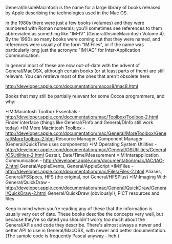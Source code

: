 General/InsideMacintosh is the name for a large library of books released by Apple describing the technologies used in the Mac OS.

In the 1980s there were just a few books (volumes) and they were numbered with Roman numerals; you'll sometimes see references to them abbreviated as something like "IM-IV" (General/InsideMacintosh Volume 4). By the 1990s so many books were coming out that they were named, and references were usually of the form "IM:Files", or if the name was particularly long just the acronym: "IM:IAC" for Inter-Application Communication.

In general most of these are now out-of-date with the advent of General/MacOSX, although certain books (or at least parts of them) are still relevant. You can retrieve most of the ones that aren't obsolete here:

 http://developer.apple.com/documentation/macos8/mac8.html

Books that may still be partially relevant for some Cocoa programmers, and why:


*IM:Macintosh Toolbox Essentials - http://developer.apple.com/documentation/mac/Toolbox/Toolbox-2.html
Finder interface (things like General/FInfo and General/DInfo still work today)
*IM:More Macintosh Toolbox - http://developer.apple.com/documentation/mac/General/MoreToolbox/General/MoreToolbox-2.html
Resource Manager, Component Manager (General/QuickTime uses components)
*IM:Operating System Utilities - http://developer.apple.com/documentation/mac/General/OSUtilities/General/OSUtilities-2.html
Gestalt, Date/Time/Measurement
*IM:Interapplication Communication - http://developer.apple.com/documentation/mac/IAC/IAC-2.html
General/AppleEvents, General/AppleScript
*IM:Files - http://developer.apple.com/documentation/mac/Files/Files-2.html
Aliases, General/FSSpecs, HFS (the original, not General/HFSPlus)
*IM:Imaging With General/QuickDraw - http://developer.apple.com/documentation/mac/General/QuickDraw/General/QuickDraw-2.html
General/QuickDraw (obviously!), PICT resources and files


Keep in mind when you're reading any of these that the information is usually very out of date. These books describe the concepts very well, but because they're so dated you shouldn't worry too much about the General/APIs and code they describe. There's almost always a newer and better API to use in General/MacOSX, with newer and better documentation. (The sample code is frequently Pascal anyway - heh.)